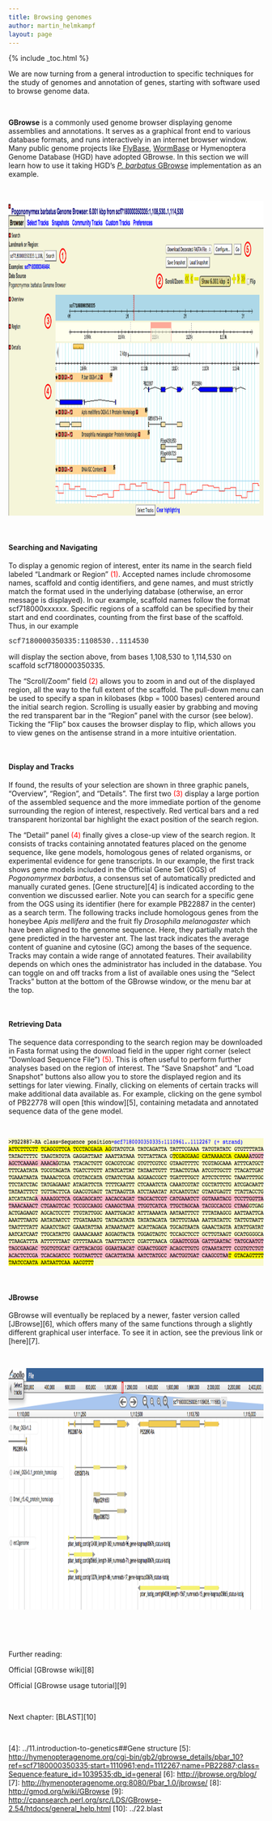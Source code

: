 ```yaml
---
title: Browsing genomes
author: martin_helmkampf
layout: page 
---
```

{% include _toc.html %}

We are now turning from a general introduction to specific techniques for the study of genomes and annotation of genes, starting with software used to browse genome data.

&nbsp;

**GBrowse** is a commonly used genome browser displaying genome assemblies and annotations. It serves as a graphical front end to various database formats, and runs interactively in an internet browser window. Many public genome projects like [FlyBase][1], [WormBase][2] or Hymenoptera Genome Database (HGD) have adopted GBrowse. In this section we will learn how to use it taking HGD&#8217;s [*P. barbatus* GBrowse][3] implementation as an example.

&nbsp;

<a href="../../wp-content/uploads/2013/08/Gbrowse_II.png" class="grouped_elements" rel="tc-fancybox-group222"><img class="margin-left size-full wp-image-226" alt="Gbrowse_II" src="../../wp-content/uploads/2013/08/Gbrowse_II.png" width="1113" height="621" /></a>

&nbsp;

#### Searching and Navigating

To display a genomic region of interest, enter its name in the search field labeled &#8220;Landmark or Region&#8221; <span style="color: #ff0000;">(1)</span>. Accepted names include chromosome names, scaffold and contig identifiers, and gene names, and must strictly match the format used in the underlying database (otherwise, an error message is displayed). In our example, scaffold names follow the format scf718000xxxxxx. Specific regions of a scaffold can be specified by their start and end coordinates, counting from the first base of the scaffold. Thus, in our example 

<p style="font-family: courier;">
  scf7180000350335:1108530..1114530
</p> will display the section above, from bases 1,108,530 to 1,114,530 on scaffold scf7180000350335.

The &#8220;Scroll/Zoom&#8221; field <span style="color: #ff0000;">(2)</span> allows you to zoom in and out of the displayed region, all the way to the full extent of the scaffold. The pull-down menu can be used to specify a span in kilobases (kbp = 1000 bases) centered around the initial search region. Scrolling is usually easier by grabbing and moving the red transparent bar in the &#8220;Region&#8221; panel with the cursor (see below). Ticking the &#8220;Flip&#8221; box causes the browser display to flip, which allows you to view genes on the antisense strand in a more intuitive orientation.

&nbsp;

#### Display and Tracks

If found, the results of your selection are shown in three graphic panels, &#8220;Overview&#8221;, &#8220;Region&#8221;, and &#8220;Details&#8221;. The first two <span style="color: #ff0000;">(3)</span> display a large portion of the assembled sequence and the more immediate portion of the genome surrounding the region of interest, respectively. Red vertical bars and a red transparent horizontal bar highlight the exact position of the search region.

The &#8220;Detail&#8221; panel <span style="color: #ff0000;">(4)</span> finally gives a close-up view of the search region. It consists of tracks containing annotated features placed on the genome sequence, like gene models, homologous genes of related organisms, or experimental evidence for gene transcripts. In our example, the first track shows gene models included in the Official Gene Set (OGS) of *Pogonomyrmex barbatus*, a consensus set of automatically predicted and manually curated genes. [Gene structure][4] is indicated according to the convention we discussed earlier. Note you can search for a specific gene from the OGS using its identifier (here for example PB22887 in the center) as a search term. The following tracks include homologous genes from the honeybee *Apis mellifera* and the fruit fly *Drosophila melanogaster* which have been aligned to the genome sequence. Here, they partially match the gene predicted in the harvester ant. The last track indicates the average content of guanine and cytosine (GC) among the bases of the sequence. Tracks may contain a wide range of annotated features. Their availability depends on which ones the administrator has included in the database. You can toggle on and off tracks from a list of available ones using the &#8220;Select Tracks&#8221; button at the bottom of the GBrowse window, or the menu bar at the top.

&nbsp;

#### Retrieving Data

The sequence data corresponding to the search region may be downloaded in Fasta format using the download field in the upper right corner (select &#8220;Download Sequence File&#8221;) <span style="color: #ff0000;">(5)</span>. This is often useful to perform further analyses based on the region of interest. The &#8220;Save Snapshot&#8221; and &#8220;Load Snapshot&#8221; buttons also allow you to store the displayed region and its settings for later viewing. Finally, clicking on elements of certain tracks will make additional data available as. For example, clicking on the gene symbol of PB22778 will open [this window][5], containing metadata and annotated sequence data of the gene model.

&nbsp;

<a href="../../wp-content/uploads/2013/08/AnnotatedSequence_I.png" class="grouped_elements" rel="tc-fancybox-group222"><img class="margin-left size-full wp-image-245" alt="AnnotatedSequence_I" src="../../wp-content/uploads/2013/08/AnnotatedSequence_I.png" width="609" height="252" /></a>

&nbsp;

#### JBrowse <a id="JBrowse"></a>

GBrowse will eventually be replaced by a newer, faster version called [JBrowse][6], which offers many of the same functions through a slightly different graphical user interface. To see it in action, see the previous link or [here][7].

&nbsp;

<a href="../../wp-content/uploads/2013/08/JBrowse.png" class="grouped_elements" rel="tc-fancybox-group222"><img class="margin-left size-full wp-image-625" alt="JBrowse" src="../../wp-content/uploads/2013/08/JBrowse.png" width="1127" height="477" /></a>

&nbsp;

&nbsp;

Further reading:

Official [GBrowse wiki][8]

Official [GBrowse usage tutorial][9]

&nbsp;

Next chapter: [BLAST][10]

&nbsp;

 [1]: http://flybase.org/cgi-bin/gbrowse/dmel/
 [2]: http://www.wormbase.org/tools/genome/gbrowse/c_elegans/
 [3]: http://hymenopteragenome.org/cgi-bin/gb2/gbrowse/pbar_10/
 [4]: ../11.introduction-to-genetics##Gene structure
 [5]: http://hymenopteragenome.org/cgi-bin/gb2/gbrowse_details/pbar_10?ref=scf7180000350335;start=1110961;end=1112267;name=PB22887;class=Sequence;feature_id=1039535;db_id=general
 [6]: http://jbrowse.org/blog/
 [7]: http://hymenopteragenome.org:8080/Pbar_1.0/jbrowse/
 [8]: http://gmod.org/wiki/GBrowse
 [9]: http://cpansearch.perl.org/src/LDS/GBrowse-2.54/htdocs/general_help.html
 [10]: ../22.blast
